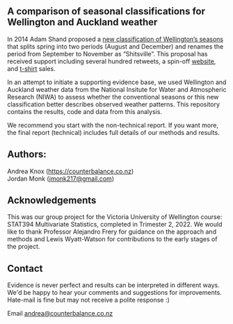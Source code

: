 ## A comparison of seasonal classifications for Wellington and Auckland weather

In 2014 Adam Shand proposed a [new classification of Wellington’s seasons](https://twitter.com/adamshand/status/513197000930521089?cxt=HHwWgsCTxIH9np8OAAAA) that splits spring into two periods (August and December) and renames the period from September to November as “Shitsville”. This proposal has received support including several hundred retweets, a spin-off [website](https://www.realnzweather.com), and [t-shirt](https://shitsville.printmighty.co.nz) sales.  

In an attempt to initiate a supporting evidence base, we used Wellington and Auckland weather data from the National Insitute for Water and Atmospheric Research (NIWA) to assess whether the conventional seasons or this new classification better describes observed weather patterns. This repository contains the results, code and data from this analysis.

We recommend you start with the non-technical report. If you want more, the final report (technical) includes full details of our methods and results.

## Authors: 
Andrea Knox (https://counterbalance.co.nz)   
Jordan Monk (jmonk217@gmail.com)

## Acknowledgements
This was our group project for the Victoria University of Wellington course: STAT394 Multivariate Statistics, completed in Trimester 2, 2022. We would like to thank Professor Alejandro Frery for guidance on the approach and methods and Lewis Wyatt-Watson for contributions to the early stages of the project.

## Contact
Evidence is never perfect and results can be interpreted in different ways. We'd be happy to hear your comments and suggestions for improvements. Hate-mail is fine but may not receive a polite response :)

Email andrea@counterbalance.co.nz
